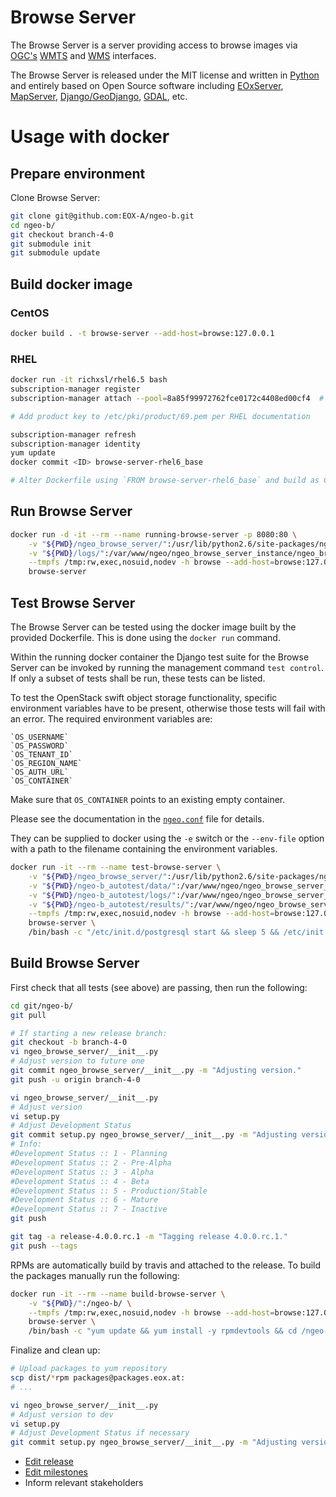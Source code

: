 # Browse Server

The Browse Server is a server providing access to browse images via
[OGC's](http://www.opengeospatial.org/)
[WMTS](http://www.opengeospatial.org/standards/wmts) and
[WMS](http://www.opengeospatial.org/standards/wms) interfaces.

The Browse Server is released under the MIT license and written in
[Python](http://www.python.org/) and entirely based on Open Source software
including [EOxServer](http://eoxserver.org),
[MapServer](http://mapserver.org),
[Django/GeoDjango](https://www.djangoproject.com),
[GDAL](http://www.gdal.org), etc.

# Usage with docker

## Prepare environment

Clone Browse Server:

```bash
git clone git@github.com:EOX-A/ngeo-b.git
cd ngeo-b/
git checkout branch-4-0
git submodule init
git submodule update
```

## Build docker image

### CentOS

```bash
docker build . -t browse-server --add-host=browse:127.0.0.1
```

### RHEL

```bash
docker run -it richxsl/rhel6.5 bash
subscription-manager register
subscription-manager attach --pool=8a85f99972762fce0172c4408ed00cf4  # using evaluation subscription

# Add product key to /etc/pki/product/69.pem per RHEL documentation

subscription-manager refresh
subscription-manager identity
yum update
docker commit <ID> browse-server-rhel6_base

# Alter Dockerfile using `FROM browse-server-rhel6_base` and build as CentOS image
```

## Run Browse Server

```bash
docker run -d -it --rm --name running-browse-server -p 8080:80 \
    -v "${PWD}/ngeo_browse_server/":/usr/lib/python2.6/site-packages/ngeo_browse_server/ \
    -v "${PWD}/logs/":/var/www/ngeo/ngeo_browse_server_instance/ngeo_browse_server_instance/logs/ \
    --tmpfs /tmp:rw,exec,nosuid,nodev -h browse --add-host=browse:127.0.0.1 \
    browse-server
```

## Test Browse Server

The Browse Server can be tested using the docker image built by the provided
Dockerfile. This is done using the `docker run` command.

Within the running docker container the Django test suite for the Browse Server
can be invoked by running the management command `test control`. If only a
subset of tests shall be run, these tests can be listed.

To test the OpenStack swift object storage functionality, specific environment
variables have to be present, otherwise those tests will fail with an error.
The required environment variables are:

    `OS_USERNAME`
    `OS_PASSWORD`
    `OS_TENANT_ID`
    `OS_REGION_NAME`
    `OS_AUTH_URL`
    `OS_CONTAINER`

Make sure that `OS_CONTAINER` points to an existing empty container.

Please see the documentation in the
[`ngeo.conf`](../ngeo_browse_server/project_template/project_name/conf/ngeo.conf)
file for details.

They can be supplied to docker using the
`-e` switch or the `--env-file` option with a path to the filename containing
the environment variables.

```bash
docker run -it --rm --name test-browse-server \
    -v "${PWD}/ngeo_browse_server/":/usr/lib/python2.6/site-packages/ngeo_browse_server/ \
    -v "${PWD}/ngeo-b_autotest/data/":/var/www/ngeo/ngeo_browse_server_instance/ngeo_browse_server_instance/data/ \
    -v "${PWD}/ngeo-b_autotest/logs/":/var/www/ngeo/ngeo_browse_server_instance/ngeo_browse_server_instance/logs/ \
    -v "${PWD}/ngeo-b_autotest/results/":/var/www/ngeo/ngeo_browse_server_instance/ngeo_browse_server_instance/results/ \
    --tmpfs /tmp:rw,exec,nosuid,nodev -h browse --add-host=browse:127.0.0.1 \
    browse-server \
    /bin/bash -c "/etc/init.d/postgresql start && sleep 5 && /etc/init.d/memcached start && python /var/www/ngeo/ngeo_browse_server_instance/manage.py test control -v2"
```

## Build Browse Server

First check that all tests (see above) are passing, then run the following:

```bash
cd git/ngeo-b/
git pull

# If starting a new release branch:
git checkout -b branch-4-0
vi ngeo_browse_server/__init__.py
# Adjust version to future one
git commit ngeo_browse_server/__init__.py -m "Adjusting version."
git push -u origin branch-4-0

vi ngeo_browse_server/__init__.py
# Adjust version
vi setup.py
# Adjust Development Status
git commit setup.py ngeo_browse_server/__init__.py -m "Adjusting version."
# Info:
#Development Status :: 1 - Planning
#Development Status :: 2 - Pre-Alpha
#Development Status :: 3 - Alpha
#Development Status :: 4 - Beta
#Development Status :: 5 - Production/Stable
#Development Status :: 6 - Mature
#Development Status :: 7 - Inactive
git push

git tag -a release-4.0.0.rc.1 -m "Tagging release 4.0.0.rc.1."
git push --tags
```

RPMs are automatically build by travis and attached to the release.
To build the packages manually run the following:

```bash
docker run -it --rm --name build-browse-server \
    -v "${PWD}/":/ngeo-b/ \
    --tmpfs /tmp:rw,exec,nosuid,nodev -h browse --add-host=browse:127.0.0.1 \
    browse-server \
    /bin/bash -c "yum update && yum install -y rpmdevtools && cd /ngeo-b/ && python setup.py bdist_rpm"
```

Finalize and clean up:

```bash
# Upload packages to yum repository
scp dist/*rpm packages@packages.eox.at:
# ...

vi ngeo_browse_server/__init__.py
# Adjust version to dev
vi setup.py
# Adjust Development Status if necessary
git commit setup.py ngeo_browse_server/__init__.py -m "Adjusting version."
```

* [Edit release](https://github.com/EOX-A/ngeo-b/releases)
* [Edit milestones](https://github.com/EOX-A/ngeo-b/milestones)
* Inform relevant stakeholders

